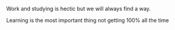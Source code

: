 Work and studying is hectic but we will always find a way. 

Learning is the most important thing not getting 100% all the time

